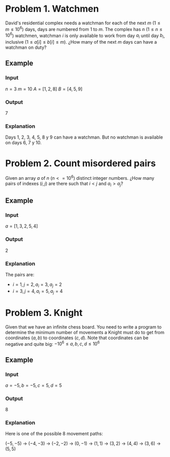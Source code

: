 # Problem 1. Watchmen

David's residential complex needs a watchman for each of the next $m$ ($1 \leq m \leq 10^6$) days, days are numbered from $1$ to $m$. The complex has $n$ ($1 \leq n \leq 10^6$) watchmen, watchman $i$ is only available to work from day $a_i$ until day $b_i$, inclusive ($1 \leq a[i] \leq b[i] \leq m$). ¿How many of the next $m$ days can have a watchman on duty?

## Example

### Input

$n=3$
$m=10$
$A = [1, 2, 8]$
$B = [4, 5, 9]$

### Output
7

### Explanation

Days 1, 2, 3, 4, 5, 8 y 9 can have a watchman. But no watchman is available on days 6, 7 y 10.

# Problem 2. Count misordered pairs

Given an array $a$ of $n$ ($n <= 10^6$) distinct integer numbers. ¿How many pairs of indexes $(i,j)$ are there such that $i < j$ and $a_i > a_j$?
  

## Example

### Input

$a = [1, 3, 2, 5, 4]$

### Output

2

### Explanation

The pairs are:

- $i=1, j=2, a_i=3, a_j=2$
- $i=3, j=4, a_i=5, a_j=4$

# Problem 3. Knight

Given that we have an infinite chess board. You need to write a program to determine the minimum number of movements a Knight must do to get from coordinates $(a,b)$ to coordinates $(c,d)$. Note that coordinates can be negative and quite big: $-10^6 \leq a, b, c, d \leq 10^6$

## Example
  
### Input

$a=-5, b=-5, c=5, d=5$

### Output

8

### Explanation

Here is one of the possible 8 movement paths:

$(-5,-5)$ &rarr; $(-4,-3)$ &rarr; $(-2,-2)$ &rarr; $(0,-1)$ &rarr; $(1,1)$ &rarr; $(3,2)$ &rarr; $(4,4)$ &rarr; $(3,6)$ &rarr; $(5,5)$